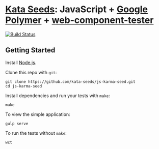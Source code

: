 # [Kata Seeds](http://kata-seeds.github.io): JavaScript + [Google Polymer](https://www.polymer-project.org) + [web-component-tester](https://github.com/Polymer/web-component-tester)

[![Build Status](https://travis-ci.org/kata-seeds/js-polymer-wct-seed.svg?branch=master)](https://travis-ci.org/kata-seeds/js-polymer-wct-seed)

## Getting Started

Install [Node.js](http://nodejs.org).

Clone this repo with `git`:

    git clone https://github.com/kata-seeds/js-karma-seed.git
    cd js-karma-seed

Install dependencies and run your tests with `make`:

    make

To view the simple application:

    gulp serve

To run the tests without `make`:

    wct
